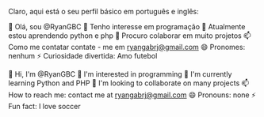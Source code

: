 Claro, aqui está o seu perfil básico em português e inglês:

👋 Olá, sou @RyanGBC
👀 Tenho interesse em programação
🌱 Atualmente estou aprendendo python e php
💞️ Procuro colaborar em muito projetos
📫 Como me contatar contate - me em ryangabrj@gmail.com
😄 Pronomes: nenhum
⚡ Curiosidade divertida: Amo futebol

👋 Hi, I'm @RyanGBC
👀 I'm interested in programming
🌱 I'm currently learning Python and PHP
💞️ I'm looking to collaborate on many projects
📫 How to reach me: contact me at ryangabrj@gmail.com
😄 Pronouns: none
⚡ Fun fact: I love soccer

<!---
RyanGBC/RyanGBC is a ✨ special ✨ repository because its `README.md` (this file) appears on your GitHub profile.
You can click the Preview link to take a look at your changes.
--->
